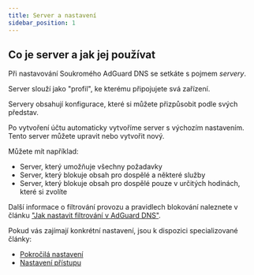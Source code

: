 ```yaml
---
title: Server a nastavení
sidebar_position: 1
---
```


## Co je server a jak jej používat

Při nastavování Soukromého AdGuard DNS se setkáte s pojmem _servery_.

Server slouží jako "profil", ke kterému připojujete svá zařízení.

Servery obsahují konfigurace, které si můžete přizpůsobit podle svých představ.

Po vytvoření účtu automaticky vytvoříme server s výchozím nastavením. Tento server můžete upravit nebo vytvořit nový.

Můžete mít například:

- Server, který umožňuje všechny požadavky
- Server, který blokuje obsah pro dospělé a některé služby
- Server, který blokuje obsah pro dospělé pouze v určitých hodinách, které si zvolíte

Další informace o filtrování provozu a pravidlech blokování naleznete v článku ["Jak nastavit filtrování v AdGuard DNS"](/private-dns/setting-up-filtering/blocklists.md).

Pokud vás zajímají konkrétní nastavení, jsou k dispozici specializované články:

- [Pokročilá nastavení](/private-dns/server-and-settings/advanced.md)
- [Nastavení přístupu](/private-dns/server-and-settings/access.md)
